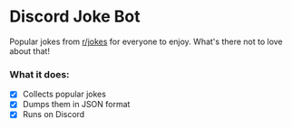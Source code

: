 # Discord Joke Bot

Popular jokes from [r/jokes](https://www.reddit.com/r/Jokes/) for everyone to enjoy. What's there not to love about that!

### What it does:
- [x] Collects popular jokes
- [x] Dumps them in JSON format
- [x] Runs on Discord
